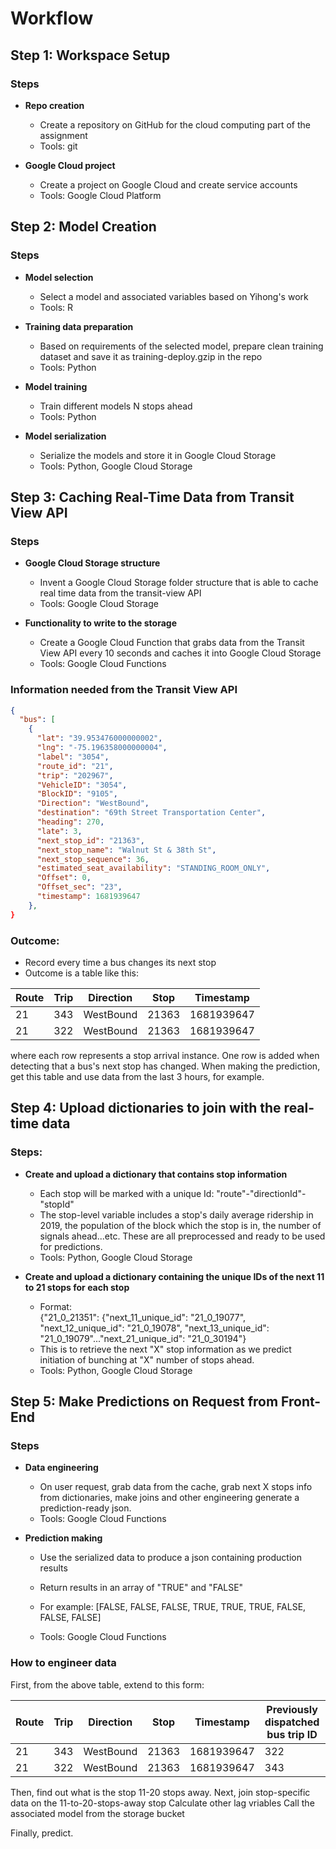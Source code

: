 # Workflow

## Step 1: Workspace Setup

### Steps

- **Repo creation**
  - Create a repository on GitHub for the cloud computing part of the assignment
  - Tools: git

- **Google Cloud project**
  - Create a project on Google Cloud and create service accounts
  - Tools: Google Cloud Platform

## Step 2: Model Creation

### Steps

- **Model selection**
  - Select a model and associated variables based on Yihong's work
  - Tools: R

- **Training data preparation**
  - Based on requirements of the selected model, prepare clean training dataset and save it as training-deploy.gzip in the repo
  - Tools: Python

- **Model training**
  - Train different models N stops ahead
  - Tools: Python

- **Model serialization**
  - Serialize the models and store it in Google Cloud Storage
  - Tools: Python, Google Cloud Storage

## Step 3: Caching Real-Time Data from Transit View API

### Steps

- **Google Cloud Storage structure**
  - Invent a Google Cloud Storage folder structure that is able to cache real time data from the transit-view API
  - Tools: Google Cloud Storage

- **Functionality to write to the storage**
  - Create a Google Cloud Function that grabs data from the Transit View API every 10 seconds and caches it into Google Cloud Storage
  - Tools: Google Cloud Functions

### Information needed from the Transit View API

```json
{
  "bus": [
    {
      "lat": "39.953476000000002",
      "lng": "-75.196358000000004",
      "label": "3054",
      "route_id": "21",
      "trip": "202967",
      "VehicleID": "3054",
      "BlockID": "9105",
      "Direction": "WestBound",
      "destination": "69th Street Transportation Center",
      "heading": 270,
      "late": 3,
      "next_stop_id": "21363",
      "next_stop_name": "Walnut St & 38th St",
      "next_stop_sequence": 36,
      "estimated_seat_availability": "STANDING_ROOM_ONLY",
      "Offset": 0,
      "Offset_sec": "23",
      "timestamp": 1681939647
    },
}
```

### Outcome:

- Record every time a bus changes its next stop
- Outcome is a table like this:

| Route | Trip | Direction | Stop  | Timestamp  |
|-------|------|-----------|-------|------------|
| 21    | 343  | WestBound | 21363 | 1681939647 |
| 21    | 322  | WestBound | 21363 | 1681939647 |

where each row represents a stop arrival instance. One row is added when detecting that a bus's next stop has changed.
When making the prediction, get this table and use data from the last 3 hours, for example.

## Step 4: Upload dictionaries to join with the real-time data

### Steps: 

- **Create and upload a dictionary that contains stop information**
  - Each stop will be marked with a unique Id: "route"-"directionId"-"stopId"
  - The stop-level variable includes a stop's daily average ridership in 2019, the population of the block which the stop is in, the number of signals ahead...etc. These are all preprocessed and ready to be used for predictions.
  - Tools: Python, Google Cloud Storage

- **Create and upload a dictionary containing the unique IDs of the next 11 to 21 stops for each stop**
  - Format:          
  {"21_0_21351": {"next_11_unique_id": "21_0_19077", "next_12_unique_id": "21_0_19078", "next_13_unique_id": "21_0_19079"..."next_21_unique_id": "21_0_30194"}
  - This is to retrieve the next "X" stop information as we predict initiation of bunching at "X" number of stops ahead.
  - Tools: Python, Google Cloud Storage


## Step 5: Make Predictions on Request from Front-End

### Steps

- **Data engineering**
  - On user request, grab data from the cache, grab next X stops info from dictionaries, make joins and other engineering generate a prediction-ready json. 
  - Tools: Google Cloud Functions

- **Prediction making**
  - Use the serialized data to produce a json containing production results
  - Return results in an array of "TRUE" and "FALSE"
  - For example:
    [FALSE, FALSE, FALSE, TRUE, TRUE, TRUE, FALSE, FALSE, FALSE]
  
  - Tools: Google Cloud Functions

### How to engineer data

First, from the above table, extend to this form:

| Route | Trip | Direction | Stop  | Timestamp  | Previously dispatched bus trip ID | Headway | Speed | Lateness | Lag variables | Stop level variables |
|-------|------|-----------|-------|------------|-----------------------------------|---------|-------|----------|--------------|------------|
| 21    | 343  | WestBound | 21363 | 1681939647 | 322                               | 10      | 10    | 0        | 10           | 10         | 0             |
| 21    | 322  | WestBound | 21363 | 1681939647 | 343                               | 10      | 10    | 0        | 10           | 10         | 

Then, find out what is the stop 11-20 stops away.
Next, join stop-specific data on the 11-to-20-stops-away stop
Calculate other lag vriables
Call the associated model from the storage bucket

Finally, predict.

